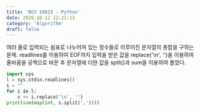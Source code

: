 ```yaml
---
title: 'BOJ 10823 - Python'
date: 2020-10-12 12:21:13
category: 'Algorithm'
draft: false
---
```

여러 줄로 입력되는 쉼표로 나누어져 있는 정수들로 이루어진 문자열의 총합을 구하는 문제. readlines를 이용하여 EOF까지 입력을 받은 값을 replace('\n', '')을 이용하여 줄바꿈을 공백으로 바꾼 후 문자열에 더한 값을 split()과 sum을 이용하여 풀었다.
```python
import sys
l = sys.stdin.readlines()
s = ""
for i in l:
    s += i.replace('\n', '')
print(sum(map(int, s.split(','))))

```